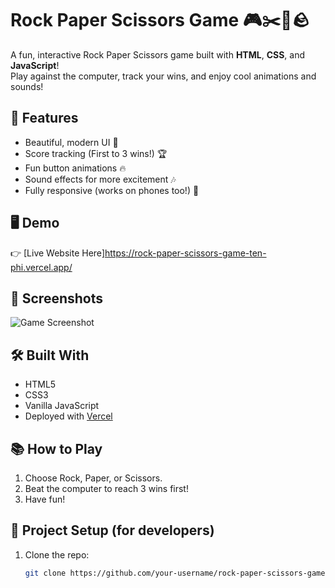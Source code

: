 # Rock Paper Scissors Game 🎮✂️📄🪨

A fun, interactive Rock Paper Scissors game built with **HTML**, **CSS**, and **JavaScript**!  
Play against the computer, track your wins, and enjoy cool animations and sounds!

## 🚀 Features
- Beautiful, modern UI 🎨
- Score tracking (First to 3 wins!) 🏆
- Fun button animations 🔥
- Sound effects for more excitement 🎶
- Fully responsive (works on phones too!) 📱

## 🖥️ Demo
👉 [Live Website Here]https://rock-paper-scissors-game-ten-phi.vercel.app/

## 📸 Screenshots
![Game Screenshot](https://your-screenshot-link.com)

## 🛠️ Built With
- HTML5
- CSS3
- Vanilla JavaScript
- Deployed with [Vercel](https://vercel.com/)

## 📚 How to Play
1. Choose Rock, Paper, or Scissors.
2. Beat the computer to reach 3 wins first!
3. Have fun!

## 📂 Project Setup (for developers)
1. Clone the repo:
   ```bash
   git clone https://github.com/your-username/rock-paper-scissors-game.git
